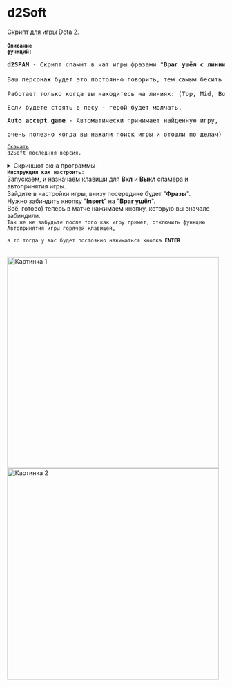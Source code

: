 # d2Soft 
Скрипт для игры Dota 2. <br><br>
<code><b>Описание функций</b>:</code><br>
<pre><b>d2SPAM</b> - Скрипт спамит в чат игры фразами "<b>Враг ушёл с линии</b>".<br>
Ваш персонаж будет это постоянно говорить, тем самым бесить ваших тимейтов (づ ◕‿◕ )づ <br>
Работает только когда вы находитесь на линиях: (Top, Mid, Bot).<br>
Если будете стоять в лесу - герой будет молчать.</pre>

<pre><b>Auto accept game</b> - Автоматически принимает найденную игру,<br>
очень полезно когда вы нажали поиск игры и отошли по делам)</pre>
<code><a href="https://github.com/MaxTraher/d2Soft/releases/download/d2Soft/d2Soft.v1.2.exe" download>Скачать</a> d2Soft последняя версия.</code>
<details>
  <summary>Скриншот окна программы</summary>
  <img src="https://d2soft.neocities.org/screen.png" alt="Картинка" width="300">
</details>
<code><b>Инструкция как настроить</b>:</code><br>
Запускаем, и назначаем клавиши для <b>Вкл</b> и <b>Выкл</b> спамера и автопринятия игры.<br>
Зайдите в настройки игры, внизу посередине будет "<b>Фразы</b>".<br>
Нужно забиндить кнопку "<b>Insert</b>" на "<b>Враг ушёл</b>".<br>
Всё, готово) теперь в матче нажимаем кнопку, которую вы вначале забиндили.<br>
<code>Так же не забудьте после того как игру примет, отключить функцию Автопринятия игры горячей клавишей,<br>
а то тогда у вас будет постоянно нажиматься кнопка <b>ENTER</b></code><br><br>
<p>
  <img src="https://d2soft.neocities.org/nastroyka1.png" alt="Картинка 1" width="490">
  <img src="https://d2soft.neocities.org/nastroyka2.png" alt="Картинка 2" width="490">
</p>
<br><br>
